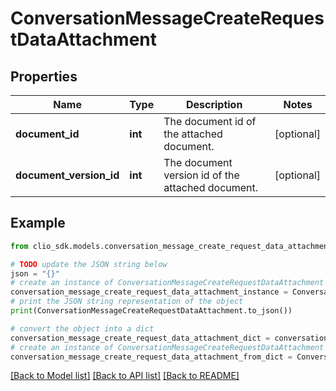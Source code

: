 # ConversationMessageCreateRequestDataAttachment


## Properties

Name | Type | Description | Notes
------------ | ------------- | ------------- | -------------
**document_id** | **int** | The document id of the attached document. | [optional] 
**document_version_id** | **int** | The document version id of the attached document. | [optional] 

## Example

```python
from clio_sdk.models.conversation_message_create_request_data_attachment import ConversationMessageCreateRequestDataAttachment

# TODO update the JSON string below
json = "{}"
# create an instance of ConversationMessageCreateRequestDataAttachment from a JSON string
conversation_message_create_request_data_attachment_instance = ConversationMessageCreateRequestDataAttachment.from_json(json)
# print the JSON string representation of the object
print(ConversationMessageCreateRequestDataAttachment.to_json())

# convert the object into a dict
conversation_message_create_request_data_attachment_dict = conversation_message_create_request_data_attachment_instance.to_dict()
# create an instance of ConversationMessageCreateRequestDataAttachment from a dict
conversation_message_create_request_data_attachment_from_dict = ConversationMessageCreateRequestDataAttachment.from_dict(conversation_message_create_request_data_attachment_dict)
```
[[Back to Model list]](../README.md#documentation-for-models) [[Back to API list]](../README.md#documentation-for-api-endpoints) [[Back to README]](../README.md)


